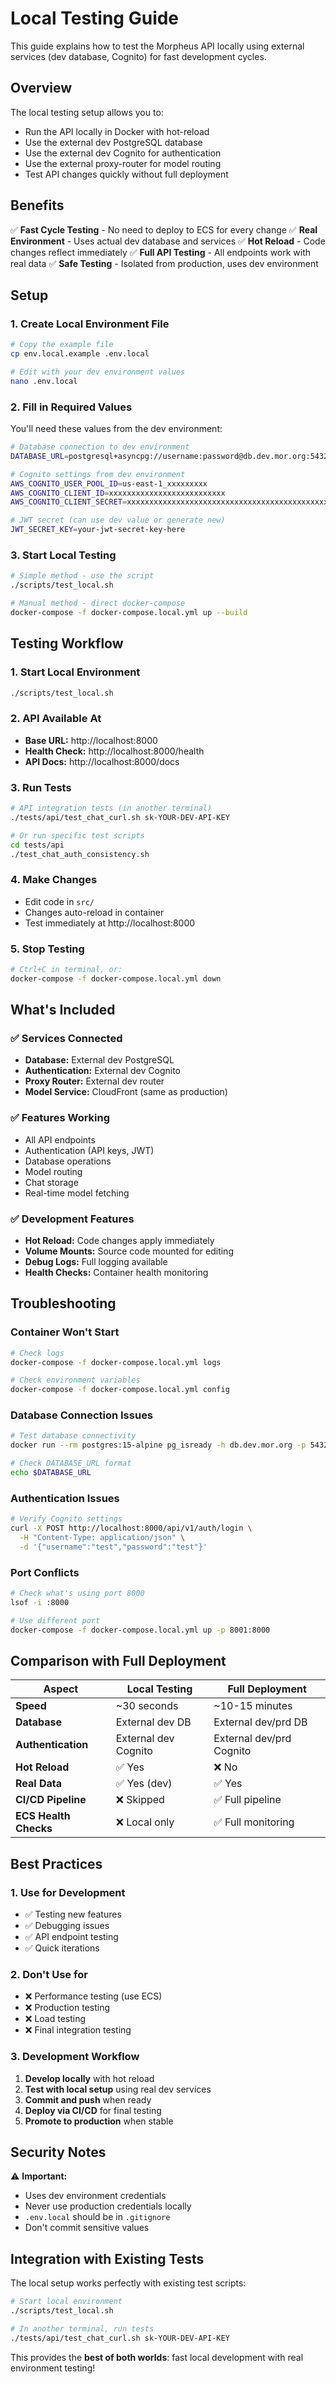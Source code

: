 # Local Testing Guide

This guide explains how to test the Morpheus API locally using external services (dev database, Cognito) for fast development cycles.

## Overview

The local testing setup allows you to:
- Run the API locally in Docker with hot-reload
- Use the external dev PostgreSQL database
- Use the external dev Cognito for authentication
- Use the external proxy-router for model routing
- Test API changes quickly without full deployment

## Benefits

✅ **Fast Cycle Testing** - No need to deploy to ECS for every change
✅ **Real Environment** - Uses actual dev database and services
✅ **Hot Reload** - Code changes reflect immediately
✅ **Full API Testing** - All endpoints work with real data
✅ **Safe Testing** - Isolated from production, uses dev environment

## Setup

### 1. Create Local Environment File

```bash
# Copy the example file
cp env.local.example .env.local

# Edit with your dev environment values
nano .env.local
```

### 2. Fill in Required Values

You'll need these values from the dev environment:

```bash
# Database connection to dev environment
DATABASE_URL=postgresql+asyncpg://username:password@db.dev.mor.org:5432/database_name

# Cognito settings from dev environment
AWS_COGNITO_USER_POOL_ID=us-east-1_xxxxxxxxx
AWS_COGNITO_CLIENT_ID=xxxxxxxxxxxxxxxxxxxxxxxxxx
AWS_COGNITO_CLIENT_SECRET=xxxxxxxxxxxxxxxxxxxxxxxxxxxxxxxxxxxxxxxxxxxxxxxxxx

# JWT secret (can use dev value or generate new)
JWT_SECRET_KEY=your-jwt-secret-key-here
```

### 3. Start Local Testing

```bash
# Simple method - use the script
./scripts/test_local.sh

# Manual method - direct docker-compose
docker-compose -f docker-compose.local.yml up --build
```

## Testing Workflow

### 1. Start Local Environment
```bash
./scripts/test_local.sh
```

### 2. API Available At
- **Base URL:** http://localhost:8000
- **Health Check:** http://localhost:8000/health
- **API Docs:** http://localhost:8000/docs

### 3. Run Tests
```bash
# API integration tests (in another terminal)
./tests/api/test_chat_curl.sh sk-YOUR-DEV-API-KEY

# Or run specific test scripts
cd tests/api
./test_chat_auth_consistency.sh
```

### 4. Make Changes
- Edit code in `src/`
- Changes auto-reload in container
- Test immediately at http://localhost:8000

### 5. Stop Testing
```bash
# Ctrl+C in terminal, or:
docker-compose -f docker-compose.local.yml down
```

## What's Included

### ✅ Services Connected
- **Database:** External dev PostgreSQL
- **Authentication:** External dev Cognito
- **Proxy Router:** External dev router
- **Model Service:** CloudFront (same as production)

### ✅ Features Working
- All API endpoints
- Authentication (API keys, JWT)
- Database operations
- Model routing
- Chat storage
- Real-time model fetching

### ✅ Development Features
- **Hot Reload:** Code changes apply immediately
- **Volume Mounts:** Source code mounted for editing
- **Debug Logs:** Full logging available
- **Health Checks:** Container health monitoring

## Troubleshooting

### Container Won't Start
```bash
# Check logs
docker-compose -f docker-compose.local.yml logs

# Check environment variables
docker-compose -f docker-compose.local.yml config
```

### Database Connection Issues
```bash
# Test database connectivity
docker run --rm postgres:15-alpine pg_isready -h db.dev.mor.org -p 5432

# Check DATABASE_URL format
echo $DATABASE_URL
```

### Authentication Issues
```bash
# Verify Cognito settings
curl -X POST http://localhost:8000/api/v1/auth/login \
  -H "Content-Type: application/json" \
  -d '{"username":"test","password":"test"}'
```

### Port Conflicts
```bash
# Check what's using port 8000
lsof -i :8000

# Use different port
docker-compose -f docker-compose.local.yml up -p 8001:8000
```

## Comparison with Full Deployment

| Aspect | Local Testing | Full Deployment |
|--------|---------------|-----------------|
| **Speed** | ~30 seconds | ~10-15 minutes |
| **Database** | External dev DB | External dev/prd DB |
| **Authentication** | External dev Cognito | External dev/prd Cognito |
| **Hot Reload** | ✅ Yes | ❌ No |
| **Real Data** | ✅ Yes (dev) | ✅ Yes |
| **CI/CD Pipeline** | ❌ Skipped | ✅ Full pipeline |
| **ECS Health Checks** | ❌ Local only | ✅ Full monitoring |

## Best Practices

### 1. Use for Development
- ✅ Testing new features
- ✅ Debugging issues
- ✅ API endpoint testing
- ✅ Quick iterations

### 2. Don't Use for
- ❌ Performance testing (use ECS)
- ❌ Production testing
- ❌ Load testing
- ❌ Final integration testing

### 3. Development Workflow
1. **Develop locally** with hot reload
2. **Test with local setup** using real dev services
3. **Commit and push** when ready
4. **Deploy via CI/CD** for final testing
5. **Promote to production** when stable

## Security Notes

⚠️ **Important:**
- Uses dev environment credentials
- Never use production credentials locally
- `.env.local` should be in `.gitignore`
- Don't commit sensitive values

## Integration with Existing Tests

The local setup works perfectly with existing test scripts:

```bash
# Start local environment
./scripts/test_local.sh

# In another terminal, run tests
./tests/api/test_chat_curl.sh sk-YOUR-DEV-API-KEY
```

This provides the **best of both worlds**: fast local development with real environment testing!
